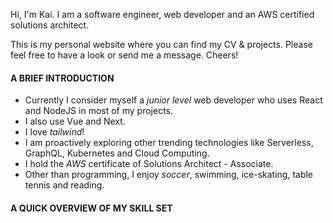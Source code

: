 Hi, I'm Kai. I am a software engineer, web developer and an AWS certified solutions architect.

This is my personal website where you can find my CV & projects. Please feel free to have a look or send me a message. Cheers!

#### A BRIEF INTRODUCTION

- Currently I consider myself a _junior level_ web developer who uses React and NodeJS in most of my projects.
- I also use Vue and Next.
- I love _tailwind_!
- I am proactively exploring other trending technologies like Serverless, GraphQL, Kubernetes and Cloud Computing.
- I hold the _AWS_ certificate of Solutions Architect - Associate.
- Other than programming, I enjoy _soccer_, swimming, ice-skating, table tennis and reading.

#### A QUICK OVERVIEW OF MY SKILL SET
